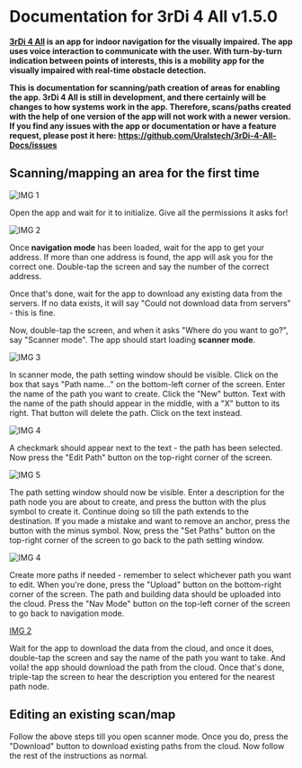 # Documentation for 3rDi 4 All v1.5.0
**[3rDi 4 All](https://play.google.com/store/apps/details?id=com.Uralstech.thirdifourall&pli=1) is an app for indoor navigation for the visually impaired. The app uses voice interaction to communicate with the user.
With turn-by-turn indication between points of interests, this is a mobility app for the visually impaired with real-time obstacle detection.**

**This is documentation for scanning/path creation of areas for enabling the app.
3rDi 4 All is still in development, and there certainly will be changes to how systems work in the app. Therefore, scans/paths created with
the help of one version of the app will not work with a newer version. If you find any issues with the app or documentation or have a feature request, please post it here: https://github.com/Uralstech/3rDi-4-All-Docs/issues**

## Scanning/mapping an area for the first time
![IMG 1](./graphics/IMG1.png)

Open the app and wait for it to initialize. Give all the permissions it asks for!

![IMG 2](./graphics/IMG2.png)

Once **navigation mode** has been loaded, wait for the app to get your address. If more than one address is found, the app will ask you for the
correct one. Double-tap the screen and say the number of the correct address.

Once that's done, wait for the app to download any existing data from the servers. If no data exists, it will say "Could not download data from servers" - this is fine.

Now, double-tap the screen, and when it asks "Where do you want to go?", say "Scanner mode". The app should start loading **scanner mode**.

![IMG 3](./graphics/IMG3.png)

In scanner mode, the path setting window should be visible.
Click on the box that says "Path name..." on the bottom-left corner of the screen.
Enter the name of the path you want to create. Click the "New" button. Text with the name of the path should appear in the middle, with a "X" button to its right.
That button will delete the path. Click on the text instead.

![IMG 4](./graphics/IMG4.png)

 A checkmark should appear next to the text - the path has been selected. Now press the "Edit Path" button on the top-right corner of the screen.

![IMG 5](./graphics/IMG5.png)

The path setting window should now be visible. Enter a description for the path node you are about to create, and press the button with the plus symbol to create it.
Continue doing so till the path extends to the destination. If you made a mistake and want to remove an anchor, press the button with the minus symbol. Now, press the
"Set Paths" button on the top-right corner of the screen to go back to the path setting window.

![IMG 4](./graphics/IMG4.png)

Create more paths if needed - remember to select whichever path you want to edit. When you're done, press the "Upload" button on the bottom-right corner of the screen. The path and building data should be uploaded into the cloud.
Press the "Nav Mode" button on the top-left corner of the screen to go back to navigation mode.

[IMG 2](./graphics/IMG2.png)

Wait for the app to download the data from the cloud, and once it does, double-tap the screen and say the name of the path you want to take. And voila! the app should download the
path from the cloud. Once that's done, triple-tap the screen to hear the description you entered for the nearest path node.

## Editing an existing scan/map
Follow the above steps till you open scanner mode. Once you do, press the "Download" button to download existing paths from the cloud. Now follow the rest of the instructions as normal.